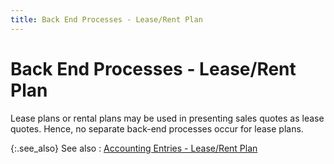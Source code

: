 ```yaml
---
title: Back End Processes - Lease/Rent Plan
---
```


# Back End Processes - Lease/Rent Plan


Lease plans or rental plans may be used in presenting sales quotes as  lease quotes. Hence, no separate back-end processes occur for lease plans.


{:.see_also}
See also
: [Accounting  Entries - Lease/Rent Plan]({{site.sp_baseurl}}/sales-docs/sqs/sq-proc/lease-plans/create-lrq/lrp-dlg/accounting_entries_lease_plan.html)
